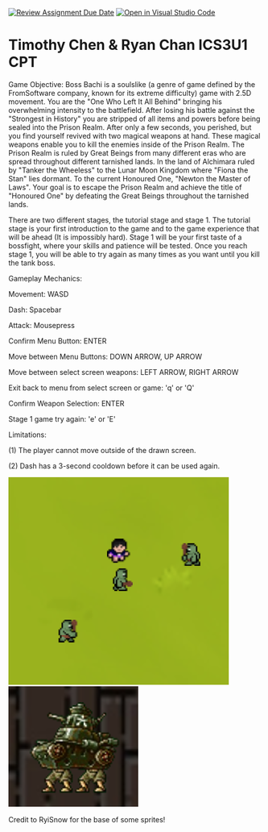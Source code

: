 [![Review Assignment Due Date](https://classroom.github.com/assets/deadline-readme-button-24ddc0f5d75046c5622901739e7c5dd533143b0c8e959d652212380cedb1ea36.svg)](https://classroom.github.com/a/eALKwJKC)
[![Open in Visual Studio Code](https://classroom.github.com/assets/open-in-vscode-718a45dd9cf7e7f842a935f5ebbe5719a5e09af4491e668f4dbf3b35d5cca122.svg)](https://classroom.github.com/online_ide?assignment_repo_id=13281536&assignment_repo_type=AssignmentRepo)
# Timothy Chen & Ryan Chan ICS3U1 CPT

Game Objective:
 Boss Bachi is a soulslike (a genre of game defined by the FromSoftware company, known for its extreme difficulty) game with 2.5D movement. You are the "One Who Left It All Behind" bringing his overwhelming intensity to the battlefield. After losing his battle against the "Strongest in History" you are stripped of all items and powers before being sealed into the Prison Realm. After only a few seconds, you perished, but you find yourself revived with two magical weapons at hand. These magical weapons enable you to kill the enemies inside of the Prison Realm. The Prison Realm is ruled by Great Beings from many different eras who are spread throughout different tarnished lands. In the land of Alchimara ruled by "Tanker the Wheeless" to the Lunar Moon Kingdom where "Fiona the Stan" lies dormant. To the current Honoured One, "Newton the Master of Laws". Your goal is to escape the Prison Realm and achieve the title of "Honoured One" by defeating the Great Beings throughout the tarnished lands. 

 There are two different stages, the tutorial stage and stage 1. The tutorial stage is your first introduction to the game and to the game experience that will be ahead (It is impossibly hard). Stage 1 will be your first taste of a bossfight, where your skills and patience will be tested. Once you reach stage 1, you will be able to try again as many times as you want until you kill the tank boss.

Gameplay Mechanics:

Movement: WASD

Dash: Spacebar

Attack: Mousepress

Confirm Menu Button: ENTER

Move between Menu Buttons: DOWN ARROW, UP ARROW

Move between select screen weapons: LEFT ARROW, RIGHT ARROW

Exit back to menu from select screen or game: 'q' or 'Q'

Confirm Weapon Selection: ENTER

Stage 1 game try again: 'e' or 'E'


Limitations:

(1) The player cannot move outside of the drawn screen.

(2) Dash has a 3-second cooldown before it can be used again.

![Alt text](image.png)
![Alt text](image-1.png)

Credit to RyiSnow for the base of some sprites!


